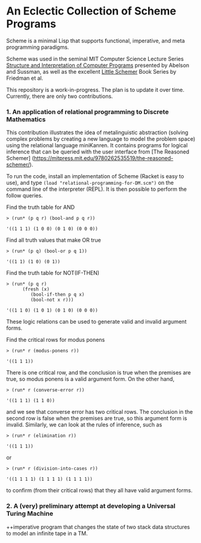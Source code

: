 # An Eclectic Collection of Scheme Programs
Scheme is a minimal Lisp that supports functional, imperative, and meta programming paradigms. 

Scheme was used in the seminal MIT Computer Science Lecture Series [Structure and Interpretation of Computer Programs](https://ocw.mit.edu/courses/6-001-structure-and-interpretation-of-computer-programs-spring-2005/video_galleries/video-lectures/) presented by Abelson and Sussman, as well as the excellent [Little Schemer](https://mitpress.mit.edu/9780262560993/the-little-schemer/) Book Series by Friedman et al.

This repository is a work-in-progress. The plan is to update it over time. Currently, there are only two contributions.

### 1. An application of relational programming to Discrete Mathematics
This contribution illustrates the idea of metalinguistic abstraction (solving complex problems by creating a new language to model the problem space) using the relational language miniKanren. It contains programs for logical inference that can be queried with the user interface from [The Reasoned Schemer] (https://mitpress.mit.edu/9780262535519/the-reasoned-schemer/). 

To run the code, install an implementation of Scheme (Racket is easy to use), and type `(load "relational-programming-for-DM.scm")` on the command line of the interpreter (REPL). It is then possible to perform the follow queries.

Find the truth table for AND

`> (run* (p q r) (bool-and p q r))`

`'((1 1 1) (1 0 0) (0 1 0) (0 0 0))`

Find all truth values that make OR true 

`> (run* (p q) (bool-or p q 1))`

`'((1 1) (1 0) (0 1))`

Find the truth table for NOT(IF-THEN)

```none
> (run* (p q r)
      (fresh (x)
	     (bool-if-then p q x)
	     (bool-not x r)))
```

`'((1 1 0) (1 0 1) (0 1 0) (0 0 0))`

These logic relations can be used to generate valid and invalid argument forms.

Find the critical rows for modus ponens

`> (run* r (modus-ponens r))`

`'((1 1 1))`

There is one critical row, and the conclusion is true when the premises are true, so modus ponens is a valid argument form. On the other hand,

`> (run* r (converse-error r))`

`'((1 1 1) (1 1 0))`

and we see that converse error has two critical rows. The conclusion in the second row is false when the premises are true, so this argument form is invalid. Similarly, we can look at the rules of inference, such as  

`> (run* r (elimination r))`

`'((1 1 1))`

or

`> (run* r (division-into-cases r))`

`'((1 1 1 1) (1 1 1 1) (1 1 1 1))`

to confirm (from their critical rows) that they all have valid argument forms.


### 2. A (very) preliminary attempt at developing a Universal Turing Machine

++imperative program that changes the state of two stack data structures to model an infinite tape in a TM.